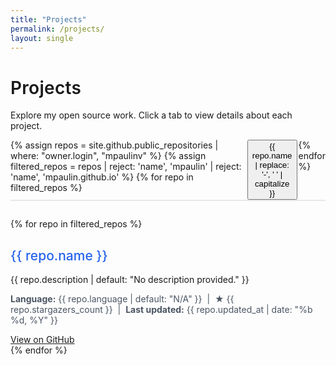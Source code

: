 ```yaml
---
title: "Projects"
permalink: /projects/
layout: single
---
```


<style>
/* Sleek Project Tabs Styles */
.project-tabs {
  display: flex;
  border-bottom: 2px solid #e5e7eb;
  margin-bottom: 2em;
  gap: 2px;
  font-family: 'Inter', 'Segoe UI', 'system-ui', sans-serif;
}

.project-tab {
  padding: 0.75em 1.5em;
  cursor: pointer;
  background: none;
  border: none;
  font-size: 1.08em;
  font-weight: 500; /* Not bold, but not light */
  color: #374151;
  border-bottom: 2px solid transparent;
  transition: border-color 0.2s, color 0.2s, background 0.2s;
  letter-spacing: 0.02em;
  border-radius: 8px 8px 0 0;
  text-transform: capitalize;
}

.project-tab.active {
  border-bottom: 2.5px solid #2563eb;
  color: #2563eb;
  background: #f3f4f6;
}

.project-tab:focus {
  outline: none;
  background: #e0e7ef;
}

.project-content {
  display: none;
  animation: fadeIn 0.3s;
  padding-top: 1.5em;
  font-family: 'Inter', 'Segoe UI', 'system-ui', sans-serif;
  color: #2d3748;
}

.project-content.active {
  display: block;
}

@keyframes fadeIn {
  from { opacity: 0; }
  to   { opacity: 1; }
}
</style>

<h1 style="font-family:'Inter','Segoe UI','system-ui',sans-serif; font-weight:600; letter-spacing:0.01em;">Projects</h1>
<p style="font-family:'Inter','Segoe UI','system-ui',sans-serif;">Explore my open source work. Click a tab to view details about each project.</p>

<!-- Tab navigation -->
<div class="project-tabs" id="projectTabs">
  {% assign repos = site.github.public_repositories | where: "owner.login", "mpaulinv" %}
  {% assign filtered_repos = repos | reject: 'name', 'mpaulin' | reject: 'name', 'mpaulin.github.io' %}
  {% for repo in filtered_repos %}
    <button class="project-tab{% if forloop.first %} active{% endif %}" data-tab="project{{ forloop.index }}">
      {{ repo.name | replace: '-', ' ' | capitalize }}
    </button>
  {% endfor %}
</div>

<!-- Tab contents -->
{% for repo in filtered_repos %}
  <div class="project-content{% if forloop.first %} active{% endif %}" id="project{{ forloop.index }}">
    <h2 style="font-weight:500; font-family:'Inter','Segoe UI','system-ui',sans-serif;">
      <a href="{{ repo.html_url }}" target="_blank" rel="noopener" style="color:#2563eb;text-decoration:none;">
        {{ repo.name }}
      </a>
    </h2>
    <p>{{ repo.description | default: "No description provided." }}</p>
    <ul style="list-style: none; padding: 0; margin: 0 0 1em 0; color: #4b5563;">
      <li>
        <strong>Language:</strong> {{ repo.language | default: "N/A" }}
        &nbsp;|&nbsp;
        <strong>★</strong> {{ repo.stargazers_count }}
        &nbsp;|&nbsp;
        <strong>Last updated:</strong> {{ repo.updated_at | date: "%b %d, %Y" }}
      </li>
    </ul>
    <a href="{{ repo.html_url }}" class="btn" target="_blank" rel="noopener">View on GitHub</a>
  </div>
{% endfor %}

<script>
document.addEventListener('DOMContentLoaded', function() {
  const tabs = document.querySelectorAll('.project-tab');
  const contents = document.querySelectorAll('.project-content');
  tabs.forEach((tab, idx) => {
    tab.addEventListener('click', () => {
      tabs.forEach(t => t.classList.remove('active'));
      contents.forEach(c => c.classList.remove('active'));
      tab.classList.add('active');
      contents[idx].classList.add('active');
    });
  });
});
</script>
